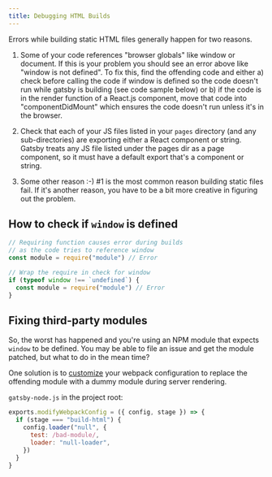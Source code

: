 ```yaml
---
title: Debugging HTML Builds
---
```


Errors while building static HTML files generally happen for two reasons.

1. Some of your code references "browser globals" like window or document. If this is your problem you should see an error above like "window is not defined". To fix this, find the offending code and either a) check before calling the code if window is defined so the code doesn't run while gatsby is building (see code sample below) or b) if the code is in the render function of a React.js component, move that code into "componentDidMount" which ensures the code doesn't run unless it's in the browser.

2. Check that each of your JS files listed in your `pages` directory (and any sub-directories) are exporting either a React component or string. Gatsby treats any JS file listed under the pages dir as a page component, so it must have a default export that's a component or string.

3. Some other reason :-) #1 is the most common reason building static files fail. If it's another reason, you have to be a bit more creative in figuring out the problem.

## How to check if `window` is defined

```javascript
// Requiring function causes error during builds
// as the code tries to reference window
const module = require("module") // Error

// Wrap the require in check for window
if (typeof window !== `undefined`) {
  const module = require("module") // Error
}
```

## Fixing third-party modules

So, the worst has happened and you're using an NPM module that expects `window` to be defined. You may be able to file an issue and get the module patched, but what to do in the mean time?

One solution is to [customize](/docs/add-custom-webpack-config) your webpack configuration to replace the offending module with a dummy module during server rendering.

`gatsby-node.js` in the project root:

```js
exports.modifyWebpackConfig = ({ config, stage }) => {
  if (stage === "build-html") {
    config.loader("null", {
      test: /bad-module/,
      loader: "null-loader",
    })
  }
}
```
